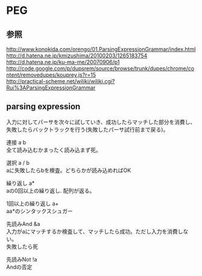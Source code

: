 PEG 
=====

参照
-----
http://www.konokida.com/orengo/01.ParsingExpressionGrammar/index.html  
http://d.hatena.ne.jp/kmizushima/20100203/1265183754  
http://d.hatena.ne.jp/ku-ma-me/20070906/p1  
http://code.google.com/p/dupsrem/source/browse/trunk/dupes/chrome/content/removedupes/kouprey.js?r=15  
http://practical-scheme.net/wiliki/wiliki.cgi?Rui%3AParsingExpressionGrammar  

parsing expression
-----
入力に対してパーサを次々に試していき、成功したらマッチした部分を消費し、失敗したらバックトラックを行う(失敗したパーサ試行前まで戻る)。  

連接 a b  
全て読み込むかまったく読み込まず死。  

選択 a / b  
aに失敗したらbを検査。どちらかが読み込めればOK  

繰り返し a*  
aの0回以上の繰り返し. 配列が返る。  

1回以上の繰り返し a+  
aa*のシンタックスシュガー  

先読みAnd &a  
入力がaにマッチするか検査して、マッチしたら成功。ただし入力を消費しない。  
失敗したら死  

先読みNot !a  
Andの否定  
